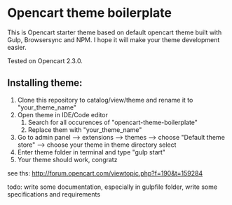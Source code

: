 Opencart theme boilerplate
================== 
This is Opencart starter theme based on default opencart theme built with Gulp, Browsersync and NPM. I hope it will make your theme development easier.

Tested on Opencart 2.3.0.

Installing theme:
------------------
1. Clone this repository to catalog/view/theme and rename it to "your_theme_name"
2. Open theme in IDE/Code editor
    1. Search for all occurences of "opencart-theme-boilerplate"
    2. Replace them with "your_theme_name"
3. Go to admin panel --> extensions --> themes --> choose "Default theme store" --> choose your theme in theme directory select
4. Enter theme folder in terminal and type "gulp start"
5. Your theme should work, congratz

see ths: http://forum.opencart.com/viewtopic.php?f=190&t=159284

todo: write some documentation, especially in gulpfile folder, write some specifications and requirements